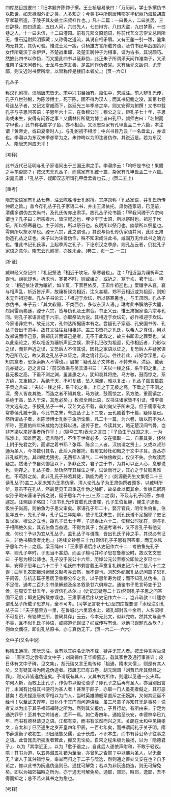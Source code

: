 <!-- { "loadSidebar": true } -->
四库总目提要曰：『旧本题齐陈仲子撰。王士祯居易录曰：「万历间，学士多撰伪书以欺世，如天禄阁外史之类，人多知之；今类书中所刻唐韩鄂岁华纪丽乃海盐胡震亨孝辕所造，于陵子其友姚士床叔祥作也。」凡十二篇：一曰畏人，二曰贫居，三曰辞禄，四曰遗盖，五曰人问，六曰先人，七曰辩穷，八曰大盗，九曰梦葵，十曰巷之人，十一曰未信，十二曰灌园。前有元邓文原题词，称前代艺文志崇文总目所无，惟石廷尉熙明家藏；又称得之道流，其说自相矛盾。又有王鏊一引一跋，鏊集均无其文，其伪可验。惟沈士龙一跋，引杨雄方言所载齐语，及竹书纪年战国策列女传所载沃丁杀伊尹，齐楚战重邱，及楚王聘仲子为相事，证为古书，其说颇巧。然摭此四书以作伪，而又援此四书以证非伪，此正朱子所谓采天问作淮南子，又采淮南子注天问者也。士龙与士床友善，是盖同作伪者耳。末有徐元文跋词，尤弇鄙，则又近时书贾所增，以冒称传是楼旧本者矣。』(页一六○)

孔丛子

称汉孔鲋撰。汉隋唐志皆无。宋中兴书目始有。嘉佑中，宋咸注。前人辨孔光传，孔子八世孙鲋，为陈涉博士，死于陈，固不得为汉人；而其书记鲋之没，其第七卷号连丛子者，又记太常臧而下，迄延光三年季彦之卒，则又安得为鲋撰！又书中载孔子与子思问答语：子思年六十三，在鲁穆公时；穆公之立，距孔子七十年，子思尚或未生，安得有问答之事！又儒林传所载为博士者曰孔甲，颜师古曰：「名鲋而字甲也。」此书称名鲋字子鱼，亦不相合。又汉志杂家有孔甲盘盂二十六篇，本注谓『黄帝史，或曰夏帝时人」，与孔鲋初不相涉；中兴书目乃云「一名盘盂」，亦误也。李灨以为东汉末季彦辈为之。朱仲晦以为即注者伪作，其说近是。若为东汉人，隋唐志岂应无乎！

[考释]

此书近代已证明与孔子家语同出于三国王肃之手。李灨序云：「呜呼是书也！果鲋之手笔否耶？」按汉志无孔丛子，而儒家有孔臧十篇，杂家有孔甲盘盂二十六篇。宋晁氏谓：「孔丛子，疑即汉志所谓孔甲盘盂者也云。」(页二五上)

[重考]

隋志论语家有孔丛七卷，注云陈胜博士孔鲋撰。其序录称「孔丛家语，并孔氏所传仲尼之旨。」盖今存孔丛子孔子家语二书，并出王肃依托。肃伪造家语，已见前，清儒多谓伪古文尚书，及孔氏传亦出肃手。故孔丛子论书篇：「宰我问禋于六宗何谓也？孔子曰：所宗者六，皆洁祀之也，埋少牢于太昭，所以祭时也。祖迎于坎坛，所以祭寒暑也。主于郊宫，所以祭日也。夜明所以祭月也。幽禜所以祭星也。雩禜所以祭水旱也。禋于六宗，此之谓也。」其说与伪孔传伪家语并同，此即王肃伪造孔丛之证也。朱子以为注者伪作，殊不知宋咸注此书，咸固万无作此书之魄力也。惟此书记孔氏事，上起季周之孔子，下讫东汉之季彦，则孔丛云者，仍犹孔子家语之意尔。隋志云孔鲋撰，亦殊未合。(卷三，页一二-一三)

[补证]

臧琳经义杂记曰：『礼记祭法「相近于坎坛，祭寒暑也」。注：「相近当为禳祈声之误也。禳犹却也，祈求也，寒暑不时，则或禳之，或祈之，寒于坎，暑于坛。」释文：「相近依注读为禳祈，如羊反，下音巨依反，王肃作祖迎也。」案禳字从襄，襄与相声乱，祈近皆斤声，故禳祈误为相近，注义甚精，郑不云相近或为祖迎，则知本无作祖迎者。孔丛子书论云：「祖迎于坎坛，所以祭寒暑也，」与王肃同。孔丛子亦伪书。朱子云：「其文软弱，不类西京，多似东汉人语。」琳考此书解纳于大麓，烈风雷雨弗迷，禋于六宗，皆与伪孔及王肃合。书正义云，惟王肃据家语六宗与孔同。则孔子家语言禋于六宗，亦取祭法为说。其相近于坎坛句，必作祖迎于坎坛。今家语非完书，故无此文，孔仲达所据唐本有之。尝疑孔子家语、孔安国书传、孔丛子皆出于肃手，故其文往往互相祖述。盖三书皆托之孔氏，以希人之尊信，用以改郑说而申己意，驳郑氏非而证己是者，无不于此取之，故三书即肃之罪案也。试以此条论之，郑以相近为禳祈声近之误，肃于礼记改为祖迎，见作相近者，乃形似之误，而非声近之误，又恐后人不信其说，因托之家语以证之，复恐后人并疑家语为己所私定，故又着之孔丛子以证之。肃之诡计劳心，往往若此，非好学深思，心知其意者，恐急索解人不得也。』眉按：疑孔丛子文体者，不特朱熹，洪迈、戴表元亦疑之。迈之言曰：『前汉枚乘与吴王濞书曰：「夫以一缕之任，系千钧之重，上县无极之高，下垂不测之渊，虽甚愚之人，犹知哀其将绝，马方骇，鼓而惊之，系方绝，又重镇之，系绝于天，不可复结，坠入深渊，难以复出。」孔丛子嘉言篇载子贡之言曰：「夫以一缕之任，系千钧之重，上县之于无极之高，下垂之于不测之深，旁人皆哀其绝，而造之者不知其危，马方骇，鼓而惊之，系方绝，重而镇之，系绝于高，坠入于深，其危必矣。」枚叔全用此语，汉书注诸家皆不引证，惟李善注文选有之。予按孔丛子一书，汉艺文志不载，盖刘向父子所未见。但于儒家有太常蓼侯孔臧十篇，今此书之末，有连丛子上下二卷，云孔臧着书十篇，疑即是已。然所谓丛子者，本陈涉博士孔鲋子鱼所论集，凡二十一篇，为六卷，唐以前不为人所称，至嘉佑四年宋咸始为注释以进，遂传于世。今读其文，略无楚汉间气骨，岂非齐梁以来好事者所作乎！』(容斋三笔)表元之言曰：『子鱼生于战国之末，一为陈涉出，知难而退，遗言隐行，不传于世者必多，安在猎取一二，自暴其美，侈然上附于先君之列，而谓之着书耶？张耳、陈余二人者，汉初谓之贤士，又或以叔孙通为圣人，今书数引其名，此后人所推托，若房玄龄杜如晦之于文中子耳。连丛亦非孔臧所为。其四赋尤猥劣，无西都人语气，二书依傍故实，仅仅不失。余故读而疑之。然诸子书自列御寇以下，多非正文，君子之于书，为其可以正人心，息邪说也，则存之。孔丛子者，矫矫然守其经生之学，试读而行之，其心之于贫贱患难也，不苟辞之矣。此非孔氏子孙若其徒，孰能为哉？』(剡源戴先生文集卷二十三读孔丛子)盖二人犹未知为王肃伪撰。清人论孔丛子为王肃伪撰者颇多，以臧琳所辨，意虽不在孔丛，然最足见王肃重迭作伪之肺肝，故举此以概其余。惟姚氏据高似孙子略宋濂诸子辨之说，疑子思年六十三(三系二之误)，不及与孔子问答，亦难遽定。汪琬跋子略曰：『汉书孔光传首载孔氏谱牒，孔子生伯鱼鲤，鲤生子思伋，伋生子尚高，则伯鱼为子思父审矣。家语孔子年二十，娶亓官氏，明年生伯鱼，伯鱼年五十，先孔子卒，孔子后三年始卒，使子思犹未生，则孔氏谱不足据耶？史记鲁世家，穆公之立也，距孔子已七十年，子思寿止六十二，使穆公时犹在，则与孔子相隔绝久矣，其去伯鱼当益远，不得为其子；然遍考诸书，又不言孔子有他支庶，何也？予以为宜从孔丛子。盖孔丛子与谱牒，皆出孔氏子孙之手，其说必有证左，非他书臆度者比也。』(尧峰文钞卷三十九)则信孔子子思有问答事，而无以祛子思年六十二之疑。梁玉绳曰：『王肃家语后序从史记作六十二：考伯鱼先孔子卒，则孔子卒时，子思当不甚幼，而孟子檀弓并称子思在鲁穆公时，故汉艺文志曰：子思为穆公师也。孔子没于哀公十六年，历悼公元公至穆公即位之岁已七十年，安得子思年止六十二乎？毛氏四书剩言载王草堂复礼辨史记六十二是八十二之误；曲阜孔农部继汾阙里文献考亦云然，当不谬也。刘恕外纪据孔丛记问篇子思孔子问答，与抗志篇子思居卫鲁穆公卒之言，以子思年寿为疑；而不知孔丛伪书，自不足信，通考二百九引书录解题及余冬叙录廿六俱辨之。通鉴书子思言苟变于卫侯，在周安王廿五年，亦误信孔丛尔。』(史记志疑卷二十五)然则孔子子思之问答固不足信；即史记所载亦误也。王肃家语后序从史记作六十二，岂非疏欤！叶适亦谓孔丛子所载子思岁月，全不可考。(习学记言卷十七)至四库提要谓『水经注引孔丛子曰：「夫子墓茔方一里，在鲁城北六里泗水上，诸孔邱封五十余所，人名昭穆不可复识，有铭碑三所，兽碣具存」云云，今本无此文，似非完帙。然其文与全书不类，且不似孔氏子孙语，或郦道元误证？抑或传写有讹，以他书误题孔丛欤？』则单文偶征，即出孔丛原书，亦与真伪无干。(页一六二-一六六)

文中子(又名中说)

称隋王通撰。宋阮逸注。世有以其姓名史所不载，疑并无其人者。按王仲言挥尘录曰：「唐李习之尝有读文中子；刘禹锡作王华卿墓志，载其家世及通行事甚详；皮日休有文中子碑，见文集」，胡元瑞又言王勃传称「祖通，隋末大儒」，则是有其人矣。又有疑其书为阮逸伪造者。按唐志已有五卷，胡元瑞谓「刘蕡已斥其儗经之罪」，则又非皆逸伪造矣。予谓既有其人，又其书为所作，则适以见通一妄夫耳。尔何人斯，而敢上比孔子，作伪书以儗论语乎？即孔子之后再有圣人，亦当别出言行；未闻有比儗其书便可为圣人者！甚至于颜子，亦取一门人蚤死者儗之，其可恶甚矣！若夫捏造唐初宰相以为门人，当时英雄勋戚辈直斥之无婉辞，又何其迂诞不经也！以至武夫悍卒，日仆仆于其门而问道讲经，虽三尺童子亦知其无是事矣！说者又以为出于其子福郊福畤之所为。然则其父报仇，子且行劫，有所由来，宁足为通洗罪乎！至其书之舛错者，尤不一焉。如仁寿四年，通始至长安，李德林卒已九年，而书有德林请见之语。江都有变，而书有泫然而兴之言。关朗在太和中见魏孝文；自太和丁巳至通生之岁开皇四年甲辰，一百七年矣，而书谓问礼于关子明。隋书薛道衡子收初生，即出继族父儒，至于长成，不识本生，而书有薛公命子往事之之语。此皆晁氏所摘发者若此，抑又无论矣。自宋之程朱极为揄扬，以为「隐德君子」，以为「其学近正」，以为「愈于退之」，自此后人遂依声附和，不敢于轻议。噫！其书为道，以五典潜五礼错为至治，亦曾见之否耶？中以佛为圣人，以无至无？诸人于其舛错悖戾，率举而归之于二子与阮逸，然则通之善处又安在也？自予论之，惟以此书为阮逸伪造则已，通犹可解免；若以为非阮逸伪造，则无可解免矣。即以为福郊福畤之所为，亦于通无可解免矣。通耶，郊耶，畤耶，逸耶，吾不得而知之；总不若火其书之为愈也。

[考释]


